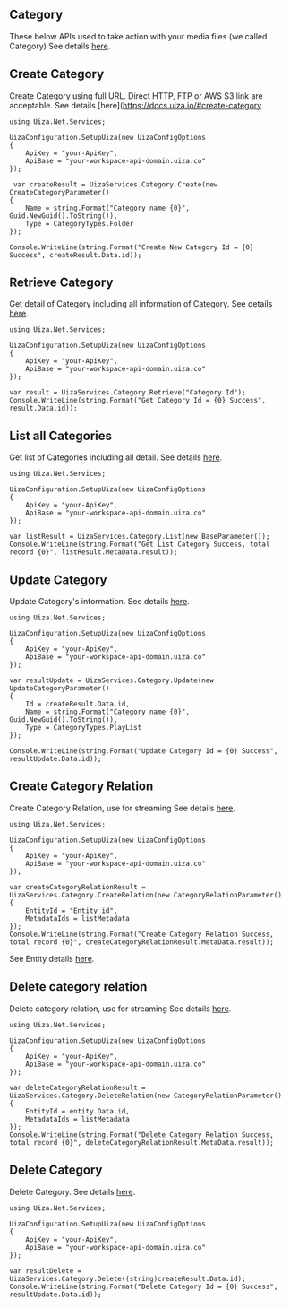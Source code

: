 ## Category
These below APIs used to take action with your media files (we called Category)
See details [here](https://docs.uiza.io/#category).

## Create Category
Create Category using full URL. Direct HTTP, FTP or AWS S3 link are acceptable.
See details [here](https://docs.uiza.io/#create-category.

```Cshard
using Uiza.Net.Services;

UizaConfiguration.SetupUiza(new UizaConfigOptions
{
	ApiKey = "your-ApiKey",
	ApiBase = "your-workspace-api-domain.uiza.co"
});

 var createResult = UizaServices.Category.Create(new CreateCategoryParameter()
{
	Name = string.Format("Category name {0}", Guid.NewGuid().ToString()),
	Type = CategoryTypes.Folder
});

Console.WriteLine(string.Format("Create New Category Id = {0} Success", createResult.Data.id));
```

## Retrieve Category
Get detail of Category including all information of Category.
See details [here](https://docs.uiza.io/#retrieve-an-Category).

```Cshard
using Uiza.Net.Services;

UizaConfiguration.SetupUiza(new UizaConfigOptions
{
	ApiKey = "your-ApiKey",
	ApiBase = "your-workspace-api-domain.uiza.co"
});

var result = UizaServices.Category.Retrieve("Category Id");
Console.WriteLine(string.Format("Get Category Id = {0} Success", result.Data.id));
```
## List all Categories
Get list of Categories including all detail.
See details [here](https://docs.uiza.io/#retrieve-category-list).

```Cshard
using Uiza.Net.Services;

UizaConfiguration.SetupUiza(new UizaConfigOptions
{
	ApiKey = "your-ApiKey",
	ApiBase = "your-workspace-api-domain.uiza.co"
});

var listResult = UizaServices.Category.List(new BaseParameter());
Console.WriteLine(string.Format("Get List Category Success, total record {0}", listResult.MetaData.result));
```

## Update Category
Update Category's information.
See details [here](https://docs.uiza.io/#update-an-Category).

```Cshard
using Uiza.Net.Services;

UizaConfiguration.SetupUiza(new UizaConfigOptions
{
	ApiKey = "your-ApiKey",
	ApiBase = "your-workspace-api-domain.uiza.co"
});

var resultUpdate = UizaServices.Category.Update(new UpdateCategoryParameter()
{
	Id = createResult.Data.id,
	Name = string.Format("Category name {0}", Guid.NewGuid().ToString()),
	Type = CategoryTypes.PlayList
});

Console.WriteLine(string.Format("Update Category Id = {0} Success", resultUpdate.Data.id));
```

## Create Category Relation
Create Category Relation, use for streaming
See details [here](https://docs.uiza.io/#create-category-relation).

```Cshard
using Uiza.Net.Services;

UizaConfiguration.SetupUiza(new UizaConfigOptions
{
	ApiKey = "your-ApiKey",
	ApiBase = "your-workspace-api-domain.uiza.co"
});

var createCategoryRelationResult = UizaServices.Category.CreateRelation(new CategoryRelationParameter()
{
	EntityId = "Entity id",
	MetadataIds = listMetadata
});
Console.WriteLine(string.Format("Create Category Relation Success, total record {0}", createCategoryRelationResult.MetaData.result));
```
See Entity details [here](../docs/Entity.md).
## Delete category relation
Delete category relation, use for streaming
See details [here](https://docs.uiza.io/#delete-category-relation).

```Cshard
using Uiza.Net.Services;

UizaConfiguration.SetupUiza(new UizaConfigOptions
{
	ApiKey = "your-ApiKey",
	ApiBase = "your-workspace-api-domain.uiza.co"
});

var deleteCategoryRelationResult = UizaServices.Category.DeleteRelation(new CategoryRelationParameter()
{
	EntityId = entity.Data.id,
	MetadataIds = listMetadata
});
Console.WriteLine(string.Format("Delete Category Relation Success, total record {0}", deleteCategoryRelationResult.MetaData.result));
```

## Delete Category
Delete Category.
See details [here](https://docs.uiza.io/#delete-an-Category).

```Cshard
using Uiza.Net.Services;

UizaConfiguration.SetupUiza(new UizaConfigOptions
{
	ApiKey = "your-ApiKey",
	ApiBase = "your-workspace-api-domain.uiza.co"
});

var resultDelete = UizaServices.Category.Delete((string)createResult.Data.id);
Console.WriteLine(string.Format("Delete Category Id = {0} Success", resultUpdate.Data.id));
```